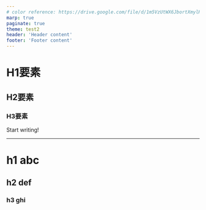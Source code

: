 ```yaml
---
# color reference: https://drive.google.com/file/d/1m5VzUtWX6JbortXmylHLABrN_RxamyXx/view?usp=sharing
marp: true
paginate: true
theme: test2
header: 'Header content'
footer: 'Footer content'
---
```

<!--
_class: title
_paginate: false
-->
# H1要素
## H2要素
### H3要素

Start writing!

---

# h1 abc
## h2 def
### h3 ghi
